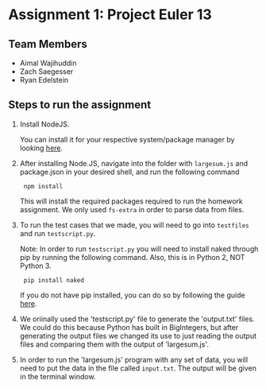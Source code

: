 Assignment 1: Project Euler 13
===

## Team Members
- Aimal Wajihuddin
- Zach Saegesser
- Ryan Edelstein


## Steps to run the assignment
1. Install NodeJS.

    You can install it for your respective system/package manager by looking [here](https://nodejs.org/en/download/package-manager/).
2. After installing Node.JS, navigate into the folder with `largesum.js` and package.json in your desired shell, and run the following command

        npm install

    This will install the required packages required to run the homework assignment. We only used `fs-extra` in order to parse data from files.

3. To run the test cases that we made, you will need to go into `testfiles` and run `testscript.py`.

    Note: In order to run `testscript.py` you will need to install naked through pip by running the following command. Also, this is in Python 2, NOT Python 3.

        pip install naked

    If you do not have pip installed, you can do so by following the guide [here](https://pip.pypa.io/en/stable/installing/).

4. We oriinally used the 'testscript.py' file to generate the 'output.txt' files. We could do this because Python has built in BigIntegers, but after generating the output files we changed its use to just reading the output files and comparing them with the output of 'largesum.js'.
5. In order to run the 'largesum.js' program with any set of data, you will need to put the data in the file called `input.txt`. The output will be given in the terminal window.
